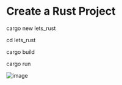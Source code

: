 # Create a Rust Project

cargo new lets_rust

cd lets_rust

cargo build

cargo run

![image](https://github.com/companyakis/rust-basics/assets/77589867/0a52dd04-4cd3-4986-aebd-08353f88ba2a)
